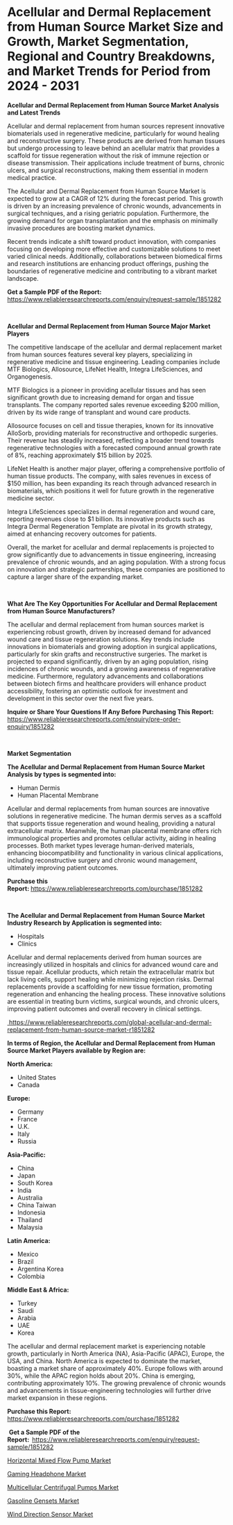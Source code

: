 <p><h1>Acellular and Dermal Replacement from Human Source Market Size and Growth, Market Segmentation, Regional and Country Breakdowns, and Market Trends for Period from 2024 -  2031</h1></p><p><strong>Acellular and Dermal Replacement from Human Source Market Analysis and Latest Trends</strong></p>
<p><p>Acellular and dermal replacement from human sources represent innovative biomaterials used in regenerative medicine, particularly for wound healing and reconstructive surgery. These products are derived from human tissues but undergo processing to leave behind an acellular matrix that provides a scaffold for tissue regeneration without the risk of immune rejection or disease transmission. Their applications include treatment of burns, chronic ulcers, and surgical reconstructions, making them essential in modern medical practice.</p><p>The Acellular and Dermal Replacement from Human Source Market is expected to grow at a CAGR of 12% during the forecast period. This growth is driven by an increasing prevalence of chronic wounds, advancements in surgical techniques, and a rising geriatric population. Furthermore, the growing demand for organ transplantation and the emphasis on minimally invasive procedures are boosting market dynamics. </p><p>Recent trends indicate a shift toward product innovation, with companies focusing on developing more effective and customizable solutions to meet varied clinical needs. Additionally, collaborations between biomedical firms and research institutions are enhancing product offerings, pushing the boundaries of regenerative medicine and contributing to a vibrant market landscape.</p></p>
<p><strong>Get a Sample PDF of the Report:&nbsp;</strong> <a href="https://www.reliableresearchreports.com/enquiry/request-sample/1851282?utm_campaign=123&utm_medium=2&utm_source=Github&utm_content=ia&utm_term=18102024&utm_id=acellular-and-dermal-replacement-from-human-source">https://www.reliableresearchreports.com/enquiry/request-sample/1851282</a></p>
<p>&nbsp;</p>
<p><strong>Acellular and Dermal Replacement from Human Source Major Market Players</strong></p>
<p><p>The competitive landscape of the acellular and dermal replacement market from human sources features several key players, specializing in regenerative medicine and tissue engineering. Leading companies include MTF Biologics, Allosource, LifeNet Health, Integra LifeSciences, and Organogenesis. </p><p>MTF Biologics is a pioneer in providing acellular tissues and has seen significant growth due to increasing demand for organ and tissue transplants. The company reported sales revenue exceeding $200 million, driven by its wide range of transplant and wound care products.</p><p>Allosource focuses on cell and tissue therapies, known for its innovative AlloSorb, providing materials for reconstructive and orthopedic surgeries. Their revenue has steadily increased, reflecting a broader trend towards regenerative technologies with a forecasted compound annual growth rate of 8%, reaching approximately $15 billion by 2025.</p><p>LifeNet Health is another major player, offering a comprehensive portfolio of human tissue products. The company, with sales revenues in excess of $150 million, has been expanding its reach through advanced research in biomaterials, which positions it well for future growth in the regenerative medicine sector.</p><p>Integra LifeSciences specializes in dermal regeneration and wound care, reporting revenues close to $1 billion. Its innovative products such as Integra Dermal Regeneration Template are pivotal in its growth strategy, aimed at enhancing recovery outcomes for patients.</p><p>Overall, the market for acellular and dermal replacements is projected to grow significantly due to advancements in tissue engineering, increasing prevalence of chronic wounds, and an aging population. With a strong focus on innovation and strategic partnerships, these companies are positioned to capture a larger share of the expanding market.</p></p>
<p>&nbsp;</p>
<p><strong>What Are The Key Opportunities For Acellular and Dermal Replacement from Human Source Manufacturers?</strong></p>
<p><p>The acellular and dermal replacement from human sources market is experiencing robust growth, driven by increased demand for advanced wound care and tissue regeneration solutions. Key trends include innovations in biomaterials and growing adoption in surgical applications, particularly for skin grafts and reconstructive surgeries. The market is projected to expand significantly, driven by an aging population, rising incidences of chronic wounds, and a growing awareness of regenerative medicine. Furthermore, regulatory advancements and collaborations between biotech firms and healthcare providers will enhance product accessibility, fostering an optimistic outlook for investment and development in this sector over the next five years.</p></p>
<p><strong>Inquire or Share Your Questions If Any Before Purchasing This Report:</strong> <a href="https://www.reliableresearchreports.com/enquiry/pre-order-enquiry/1851282?utm_campaign=123&utm_medium=2&utm_source=Github&utm_content=ia&utm_term=18102024&utm_id=acellular-and-dermal-replacement-from-human-source">https://www.reliableresearchreports.com/enquiry/pre-order-enquiry/1851282</a></p>
<p>&nbsp;</p>
<p><strong>Market Segmentation</strong></p>
<p><strong>The Acellular and Dermal Replacement from Human Source Market Analysis by types is segmented into:</strong></p>
<p><ul><li>Human Dermis</li><li>Human Placental Membrane</li></ul></p>
<p><p>Acellular and dermal replacements from human sources are innovative solutions in regenerative medicine. The human dermis serves as a scaffold that supports tissue regeneration and wound healing, providing a natural extracellular matrix. Meanwhile, the human placental membrane offers rich immunological properties and promotes cellular activity, aiding in healing processes. Both market types leverage human-derived materials, enhancing biocompatibility and functionality in various clinical applications, including reconstructive surgery and chronic wound management, ultimately improving patient outcomes.</p></p>
<p><strong>Purchase this Report:&nbsp;</strong><a href="https://www.reliableresearchreports.com/purchase/1851282?utm_campaign=123&utm_medium=2&utm_source=Github&utm_content=ia&utm_term=18102024&utm_id=acellular-and-dermal-replacement-from-human-source">https://www.reliableresearchreports.com/purchase/1851282</a></p>
<p>&nbsp;</p>
<p><strong>The Acellular and Dermal Replacement from Human Source Market Industry Research by Application is segmented into:</strong></p>
<p><ul><li>Hospitals</li><li>Clinics</li></ul></p>
<p><p>Acellular and dermal replacements derived from human sources are increasingly utilized in hospitals and clinics for advanced wound care and tissue repair. Acellular products, which retain the extracellular matrix but lack living cells, support healing while minimizing rejection risks. Dermal replacements provide a scaffolding for new tissue formation, promoting regeneration and enhancing the healing process. These innovative solutions are essential in treating burn victims, surgical wounds, and chronic ulcers, improving patient outcomes and overall recovery in clinical settings.</p></p>
<p><a href="https://www.reliableresearchreports.com/global-acellular-and-dermal-replacement-from-human-source-market-r1851282?utm_campaign=123&utm_medium=2&utm_source=Github&utm_content=ia&utm_term=18102024&utm_id=acellular-and-dermal-replacement-from-human-source">&nbsp;https://www.reliableresearchreports.com/global-acellular-and-dermal-replacement-from-human-source-market-r1851282</a></p>
<p><strong>In terms of Region, the Acellular and Dermal Replacement from Human Source Market Players available by Region are:</strong></p>
<p>
    <p> <strong> North America: </strong>
        <ul>
            <li>United States</li>
            <li>Canada</li>
        </ul>
        </p> 
    <p> <strong> Europe: </strong>
        <ul>
            <li>Germany</li>
            <li>France</li>
            <li>U.K.</li>
            <li>Italy</li>
            <li>Russia</li>
        </ul>
        </p> 
    <p> <strong> Asia-Pacific: </strong>
        <ul>
            <li>China</li>
            <li>Japan</li>
            <li>South Korea</li>
            <li>India</li>
            <li>Australia</li>
            <li>China Taiwan</li>
            <li>Indonesia</li>
            <li>Thailand</li>
            <li>Malaysia</li>
        </ul>
        </p> 
    <p> <strong> Latin America: </strong>
        <ul>
            <li>Mexico</li>
            <li>Brazil</li>
            <li>Argentina Korea</li>
            <li>Colombia</li>
        </ul>
        </p> 
    <p> <strong> Middle East & Africa: </strong>
        <ul>
            <li>Turkey</li>
            <li>Saudi</li>
            <li>Arabia</li>
            <li>UAE</li>
            <li>Korea</li>
        </ul>
    </p>
    </p>
<p><p>The acellular and dermal replacement market is experiencing notable growth, particularly in North America (NA), Asia-Pacific (APAC), Europe, the USA, and China. North America is expected to dominate the market, boasting a market share of approximately 40%. Europe follows with around 30%, while the APAC region holds about 20%. China is emerging, contributing approximately 10%. The growing prevalence of chronic wounds and advancements in tissue-engineering technologies will further drive market expansion in these regions.</p></p>
<p><strong>Purchase this Report: </strong><a href="https://www.reliableresearchreports.com/purchase/1851282?utm_campaign=123&utm_medium=2&utm_source=Github&utm_content=ia&utm_term=18102024&utm_id=acellular-and-dermal-replacement-from-human-source">https://www.reliableresearchreports.com/purchase/1851282</a></p>
<p>&nbsp;<strong>Get a Sample PDF of the Report:&nbsp;&nbsp;</strong><a href="https://www.reliableresearchreports.com/enquiry/request-sample/1851282?utm_campaign=123&utm_medium=2&utm_source=Github&utm_content=ia&utm_term=18102024&utm_id=acellular-and-dermal-replacement-from-human-source">https://www.reliableresearchreports.com/enquiry/request-sample/1851282</a></p>
<p><strong></strong></p>
<p><p><a href="https://github.com/KejsiLoshi121/Market-Research-Report-List-1/blob/main/horizontal-mixed-flow-pump-market.md?utm_campaign=123&utm_medium=2&utm_source=Github&utm_content=ia&utm_term=18102024&utm_id=acellular-and-dermal-replacement-from-human-source">Horizontal Mixed Flow Pump Market</a></p><p><a href="https://www.linkedin.com/pulse/emerging-gaming-headphone-market-opportunities-analysis-7fcac?utm_campaign=123&utm_medium=2&utm_source=Github&utm_content=ia&utm_term=18102024&utm_id=acellular-and-dermal-replacement-from-human-source">Gaming Headphone Market</a></p><p><a href="https://github.com/tacitam515l/Market-Research-Report-List-1/blob/main/multicellular-centrifugal-pumps-market.md?utm_campaign=123&utm_medium=2&utm_source=Github&utm_content=ia&utm_term=18102024&utm_id=acellular-and-dermal-replacement-from-human-source">Multicellular Centrifugal Pumps Market</a></p><p><a href="https://issuu.com/reportprime-2/docs/gasoline-gensets-market-size-2030.p_df0e6eade60e87?utm_campaign=123&utm_medium=2&utm_source=Github&utm_content=ia&utm_term=18102024&utm_id=acellular-and-dermal-replacement-from-human-source">Gasoline Gensets Market</a></p><p><a href="https://issuu.com/reportprime-2/docs/wind-direction-sensor-market-size-2_04406b428e0540?utm_campaign=123&utm_medium=2&utm_source=Github&utm_content=ia&utm_term=18102024&utm_id=acellular-and-dermal-replacement-from-human-source">Wind Direction Sensor Market</a></p></p>